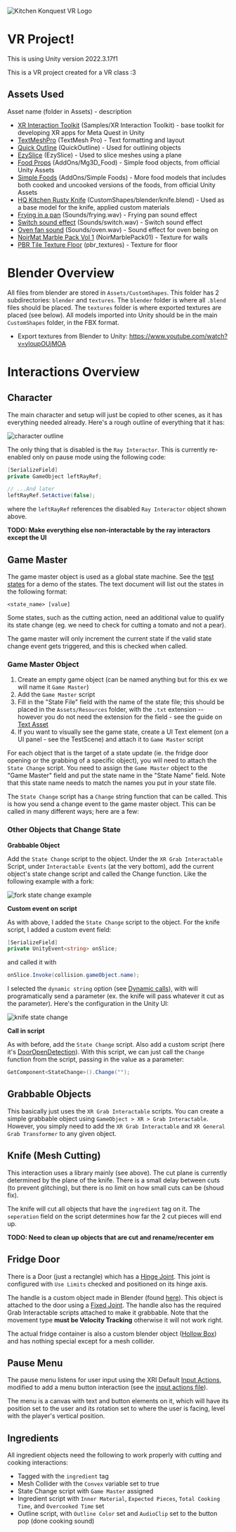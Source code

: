 ![Kitchen Konquest VR Logo](Assets/CustomShapes/textures/splash-trans.png)

# VR Project!
This is using Unity version 2022.3.17f1

This is a VR project created for a VR class :3

## Assets Used

Asset name (folder in Assets) - description

- [XR Interaction Toolkit](https://docs.unity3d.com/Packages/com.unity.xr.interaction.toolkit@3.0/manual/index.html) (Samples/XR Interaction Toolkit) - base toolkit for developing XR apps for Meta Quest in Unity
- [TextMeshPro](https://docs.unity3d.com/Manual/com.unity.textmeshpro.html) (TextMesh Pro) - Text formatting and layout
- [Quick Outline](https://assetstore.unity.com/packages/tools/particles-effects/quick-outline-115488) (QuickOutline) - Used for outlining objects
- [EzySlice](https://github.com/DavidArayan/ezy-slice) (EzySlice) - Used to slice meshes using a plane
- [Food Props](https://assetstore.unity.com/packages/3d/food-props-163295) (AddOns/Mg3D\_Food) - Simple food objects, from official Unity Assets
- [Simple Foods](https://assetstore.unity.com/packages/3d/props/food/simple-foods-207032) (AddOns/Simple Foods) - More food models that includes both cooked and uncooked versions of the foods, from official Unity Assets
- [HQ Kitchen Rusty Knife](https://assetstore.unity.com/packages/3d/props/weapons/hq-kitchen-rusty-knife-83994) (CustomShapes/blender/knife.blend) - Used as a base model for the knife, applied custom materials
- [Frying in a pan](https://pixabay.com/sound-effects/frying-in-a-pan-6017/) (Sounds/frying.wav) - Frying pan sound effect
- [Switch sound effect](https://pixabay.com/sound-effects/switch-150130/) (Sounds/switch.wav) - Switch sound effect
- [Oven fan sound](https://pixabay.com/sound-effects/oven-fan-kitchen-appliance-23690/) (Sounds/oven.wav) - Sound effect for oven being on
- [NoirMat Marble Pack Vol 1](https://assetstore.unity.com/packages/2d/textures-materials/noirmat-marble-pack-vol-01-128318) (NoirMarblePack01) - Texture for walls
- [PBR Tile Texture Floor](https://assetstore.unity.com/packages/2d/textures-materials/tiles/pbr-tile-texture-floor-36243) (pbr\_textures) - Texture for floor

# Blender Overview

All files from blender are stored in `Assets/CustomShapes`. This folder has 2 subdirectories: `blender` and `textures`. The `blender` folder is where all `.blend` files should be placed. The `textures` folder is where exported textures are placed (see below). All models imported into Unity should be in the main `CustomShapes` folder, in the FBX format.

- Export textures from Blender to Unity: https://www.youtube.com/watch?v=yloupOUjMOA

# Interactions Overview

## Character

The main character and setup will just be copied to other scenes, as it has everything needed already. Here's a rough outline of everything that it has:

![character outline](./imgs/character.png)

The only thing that is disabled is the `Ray Interactor`. This is currently re-enabled only on pause mode using the following code:

```c#
[SerializeField]
private GameObject leftRayRef;

// ...And later
leftRayRef.SetActive(false);
```

where the `leftRayRef` references the disabled `Ray Interactor` object shown above.

**TODO: Make everything else non-interactable by the ray interactors except the UI**

## Game Master

The game master object is used as a global state machine. See the [test states](./Assets/Resources/test-states.txt) for a demo of the states. The text document will list out the states in the following format:

```
<state_name> [value]
```

Some states, such as the cutting action, need an additional value to qualify its state change (eg. we need to check for cutting a tomato and not a pear).

The game master will only increment the current state if the valid state change event gets triggered, and this is checked when called.

### Game Master Object

1. Create an empty game object (can be named anything but for this ex we will name it `Game Master`)
2. Add the `Game Master` script
3. Fill in the "State File" field with the name of the state file; this should be placed in the `Assets/Resources` folder, with the `.txt` extension -- however you do not need the extension for the field - see the guide on [Text Asset](https://docs.unity3d.com/Manual/class-TextAsset.html)
3. If you want to visually see the game state, create a UI Text element (on a UI panel - see the TestScene) and attach it to `Game Master` script

For each object that is the target of a state update (ie. the fridge door opening or the grabbing of a specific object), you will need to attach the `State Change` script. You need to assign the `Game Master` object to the "Game Master" field and put the state name in the "State Name" field. Note that this state name needs to match the names you put in your state file.

The `State Change` script has a `Change` string function that can be called. This is how you send a change event to the game master object. This can be called in many different ways; here are a few:

### Other Objects that Change State

**Grabbable Object**

Add the `State Change` script to the object. Under the `XR Grab Interactable` Script, under `Interactable Events` (at the very bottom), add the current object's state change script and called the Change function. Like the following example with a fork:

![fork state change example](./imgs/fork-state-change.png)

**Custom event on script**

As with above, I added the `State Change` script to the object. For the knife script, I added a custom event field:

```c#
[SerializeField]
private UnityEvent<string> onSlice;
```

and called it with

```c#
onSlice.Invoke(collision.gameObject.name);
```

I selected the `dynamic string` option (see [Dynamic calls](https://docs.unity3d.com/550/Documentation/Manual/UnityEvents.html)), with will programatically send a parameter (ex. the knife will pass whatever it cut as the parameter). Here's the configuration in the Unity UI:

![knife state change](./imgs/knife-state-change.png)

**Call in script**

As with before, add the `State Change` script. Also add a custom script (here it's [DoorOpenDetection](./Assets/Scripts/DoorOpenDetection.cs)). With this script, we can just call the `Change` function from the script, passing in the value as a parameter:

```c#
GetComponent<StateChange>().Change("");
```

## Grabbable Objects

This basically just uses the `XR Grab Interactable` scripts. You can create a simple grabbable object using `GameObject > XR > Grab Interactable`. However, you simply need to add the `XR Grab Interactable` and `XR General Grab Transformer` to any given object.

## Knife (Mesh Cutting)

This interaction uses a library mainly (see above). The cut plane is currently determined by the plane of the knife. There is a small delay between cuts (to prevent glitching), but there is no limit on how small cuts can be (shoud fix).

The knife will cut all objects that have the `ingredient` tag on it. The `seperation` field on the script determines how far the 2 cut pieces will end up.

**TODO: Need to clean up objects that are cut and rename/recenter em**

## Fridge Door

There is a Door (just a rectangle) which has a [Hinge Joint](https://docs.unity3d.com/Manual/class-HingeJoint.html). This joint is configured with `Use Limits` checked and positioned on its hinge axis.

The handle is a custom object made in Blender (found [here](./Assets/CustomShapes/handle.blend)). This object is attached to the door using a [Fixed Joint](https://docs.unity3d.com/Manual/class-FixedJoint.html). The handle also has the required Grab Interactable scripts attached to make it grabbable. Note that the movement type **must be Velocity Tracking** otherwise it will not work right.

The actual fridge container is also a custom blender object ([Hollow Box](./Assets/CustomShapes/hollow-box.blend)) and has nothing special except for a mesh collider.

## Pause Menu

The pause menu listens for user input using the XRI Default [Input Actions](https://docs.unity3d.com/Packages/com.unity.inputsystem@1.0/manual/Actions.html), modified to add a menu button interaction (see the [input actions file](./Assets/Samples/XR%20Interaction%20Toolkit/2.5.2/Starter%20Assets/XRI%20Default%20Input%20Actions.inputactions)).

The menu is a canvas with text and button elements on it, which will have its position set to the user and its rotation set to where the user is facing, level with the player's vertical position.

## Ingredients

All ingredient objects need the following to work properly with cutting and cooking interactions:

- Tagged with the `ingredient` tag
- Mesh Collider with the `Convex` variable set to true
- State Change script with `Game Master` assigned
- Ingredient script with `Inner Material`, `Expected Pieces`, `Total Cooking Time`, and `Overcooked Time` set
- Outline script, with `Outline Color` set and `AudioClip` set to the button pop (done cooking sound)

